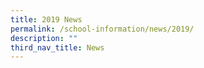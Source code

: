 ```yaml
---
title: 2019 News
permalink: /school-information/news/2019/
description: ""
third_nav_title: News
---
```

